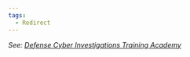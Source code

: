 ```yaml
---
tags:
  - Redirect
---
```


_See: [Defense Cyber Investigations Training Academy](defense_cyber_investigations_training_academy.md)_
